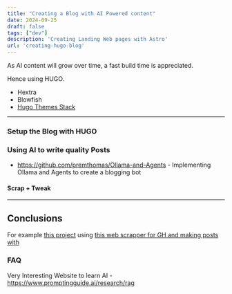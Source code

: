 ```yaml
---
title: "Creating a Blog with AI Powered content"
date: 2024-09-25
draft: false
tags: ["dev"]
description: 'Creating Landing Web pages with Astro'
url: 'creating-hugo-blog'
---
```


As AI content will grow over time, a fast build time is appreciated.

Hence using HUGO.

* Hextra
* Blowfish
* [Hugo Themes Stack](https://github.com/CaiJimmy/hugo-theme-stack)

---

### Setup the Blog with HUGO

### Using AI to write quality Posts

* https://github.com/premthomas/Ollama-and-Agents - Implementing Ollama and Agents to create a blogging bot



#### Scrap + Tweak


---

## Conclusions

For example [this project](https://gitlab.com/fossengineer1/fossengineerpapermod) using [this web scrapper for GH and making posts with](https://github.com/JAlcocerT/Scrap_Tools/tree/main/FireCrawl/Z_Scrap_GHRepo)

### FAQ

Very Interesting Website to learn AI - https://www.promptingguide.ai/research/rag